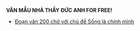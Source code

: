 **VĂN MẪU NHÀ THẦY ĐỨC ANH FOR FREE!**
- [Đoạn văn 200 chữ với chủ đề Sống là chính mình](https://github.com/Buituandung1709/vanmau/blob/main/songlachinhminh.md)
